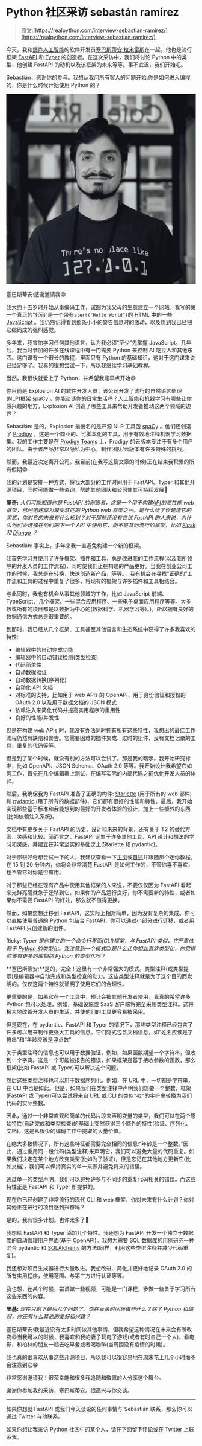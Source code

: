 # Python 社区采访 sebastán ramírez

> 原文:[https://realpython.com/interview-sebastian-ramirez/](https://realpython.com/interview-sebastian-ramirez/)

今天，我和[爆炸人工智能](https://explosion.ai/)的软件开发员[塞巴斯蒂安·拉米雷斯](https://tiangolo.com/)在一起。他也是流行框架 [FastAPI](https://fastapi.tiangolo.com/) 和 [Typer](https://typer.tiangolo.com/) 的创造者。在这次采访中，我们将讨论 Python 中的类型、他创建 FastAPI 的动机以及该框架的未来等等。事不宜迟，我们开始吧。

Sebastián，感谢你的参与。我想从我问所有客人的问题开始:你是如何进入编程的，你是什么时候开始使用 Python 的？

![Sebastián Ramírez Profile Picture](img/5c3565e594a01dbb3ea1269fea10d282.png)

塞巴斯蒂安:感谢邀请我😁

我大约十五岁时开始从事编码工作，试图为我父母的生意建立一个网站。我写的第一个真正的“代码”是一个带有`alert("Hello World")`的 HTML 中的一些 [JavaScript](https://realpython.com/python-vs-javascript/) 。我仍然记得看到那条小小的警告信息时的激动，以及想到我已经把它编码成的强烈感觉。

多年来，我害怕学习任何其他语言，认为我必须“至少”先掌握 JavaScript。几年后，我当时参加的许多在线课程中有一门需要 Python 来控制 AI 吃豆人和其他东西。这门课有一个很长的教程，里面只有 Python 的基础知识，这对于这门课来说已经足够了。我真的很想尝试一下，所以我继续学习基础教程。

当然，我很快就爱上了 Python，并希望我能早点开始😅

你目前是 Explosion AI 的软件开发人员，该公司开发了流行的自然语言处理(NLP)框架 [spaCy](https://realpython.com/natural-language-processing-spacy-python/) 。你能谈谈你的日常生活吗？人工智能和[机器学习](https://realpython.com/learning-paths/machine-learning-python/)有哪些让你感兴趣的地方，Explosion AI 创造了哪些工具来帮助开发者推动这两个领域的边界？

Sebastián: 是的，Explosion 最出名的是开源 NLP 工具包 [spaCy](https://spacy.io/) 。他们还创造了 [Prodigy](https://prodi.gy/) ，这是一个商业的、可脚本化的工具，用于有效地注释机器学习数据集。我的工作主要是在 [Prodigy Teams](https://prodi.gy/docs/faq#teams) 上，Prodigy 的云版本专注于有多个用户的团队。由于该产品非常以隐私为中心，制作团队/云版本有许多特殊的挑战。

然而，我最近决定离开公司。我目前(在我写这篇文章的时候)正在结束我积累的所有假期😁

我的计划是安排一种方式，将我大部分的工作时间用于 FastAPI、Typer 和其他开源项目，同时可能做一些咨询，帮助其他团队和公司使其可持续发展🚀

**里奇:** *人们可能知道你是 FastAPI 的创造者，这是一个用于构建[API](https://realpython.com/python-api/)的高性能 web 框架，已经迅速成为最受欢迎的 Python web 框架之一。是什么给了你建造它的灵感，你对它的未来有什么规划？对于那些还没有尝试 FastAPI 的人来说，为什么他们会选择在他们的下一个 API 中使用它，而不是其他流行的框架，比如 [Flask](https://realpython.com/learning-paths/flask-by-example/) 和 [Django](https://realpython.com/learning-paths/django-web-development/) ？*

Sebastián: 事实上，多年来我一直避免构建一个新的框架。

我首先学习并使用了许多框架、插件和工具，总是改进我的工作流程(以及我所领导的开发人员的工作流程)，同时使我们正在构建的产品更好。当我在创业公司工作的时候，我总是在转换，快速创造新产品，等等。，我有机会在寻找“正确的”工作流和工具的过程中重复了很多，将现有的框架与许多插件和工具相结合。

与此同时，我也有机会从事其他领域的工作，比如 JavaScript 前端、TypeScript、几个框架、一些混合应用程序、一些电子桌面应用程序等等。大多数或所有的项目都是以数据为中心的(数据科学、机器学习等)。)，所以拥有良好的数据通信方式总是很重要的。

到那时，我已经从几个框架、工具甚至其他语言和生态系统中获得了许多我喜欢的特性:

*   编辑器中的自动完成功能
*   编辑器中的自动错误检测(类型检查)
*   代码简单性
*   自动数据验证
*   自动数据转换(序列化)
*   自动化 API 文档
*   对标准的支持，比如用于 web APIs 的 OpenAPI、用于身份验证和授权的 OAuth 2.0 以及用于数据文档的 JSON 模式
*   依赖注入来简化代码并提高实用程序的重用性
*   良好的性能/并发性

但是在构建 web APIs 时，我没有办法同时拥有所有这些特性，我想出的最佳工作流程仍然有缺陷和警告。它需要困难的插件集成、过时的组件、没有文档记录的工具、重复的代码等等。

但是到了某个时候，就没有别的方法可以尝试了。那是我的暗示。我开始研究标准，比如 OpenAPI、JSON Schema、OAuth 2.0 等等。我开始设计我希望它如何工作，首先在几个编辑器上测试，在编写实际的内部代码之前优化开发人员的体验。

然后，我确保我为 FastAPI 准备了正确的构件: [Starlette](https://www.starlette.io/) (用于所有的 web 部件)和 [pydantic](https://pydantic-docs.helpmanual.io/) (用于所有的数据部件)，它们都有很好的性能和特性。最后，我开始实现那些基于标准和我能想到的最好的开发者体验的设计，加上一些额外的东西(比如依赖注入系统)。

文档中有更多关于 FastAPI 的历史、设计和未来的背景，还有关于 T2 的替代方案、灵感和比较。简而言之，FastAPI 诞生于许多其他工具、API 设计和想法的学习和灵感，并建立在非常坚实的基础之上(Starlette 和 pydantic)。

对于那些好奇想尝试一下的人，我建议查看一下[主页](https://fastapi.tiangolo.com/)或[自述](https://github.com/tiangolo/fastapi/blob/master/README.md)并跟随那个迷你教程。在 15 到 20 分钟内，你将会非常清楚 FastAPI 是如何工作的，不管你喜不喜欢，也不管它对你是否有用。

对于那些已经在现有产品中使用其他框架的人来说，不要仅仅因为 FastAPI 看起来光鲜亮丽就急于迁移到它。如果你的产品运行良好，你不需要新的特性，或者如果你不需要 FastAPI 的好处，那么就不值得更换。

然而，如果您想迁移到 FastAPI，这实际上相对简单，因为没有复杂的集成。你可以直接使用普通的 Python 包结合 FastAPI，你可以通过小部分进行迁移，或者用 FastAPI 只创建新的组件。

Ricky: *Typer 是你建立的一个命令行界面(CLI)框架，与 FastAPI 类似，它严重依赖于 [Python 的类型化](https://realpython.com/python-type-checking/)。我注意到一个模式*😉*是什么让你如此喜欢类型化，你觉得应该有更多的库拥抱 Python 的类型化吗？*

**塞巴斯蒂安:**是的，完全！这里有一个非常强大的模式。类型注释(或类型提示)是编辑器中自动完成和类型检查的动力。这些类型注释就是为了这个目的而发明的。仅仅这两个特性就证明了使用它们的合理性。

更重要的是，如果它在一个工具中，预计会被其他开发者使用，我真的希望许多 Python 包可以处理，例如，基础设施或 SaaS 客户端将完全采用类型注释。这将极大地改善开发人员的生活，并使他们的工具更容易被采用。

但是现在，在 pydantic、FastAPI 和 Typer 的情况下，那些类型注释已经包含了许多可以用来制作更强大工具的信息。它们隐式包含文档信息，如“姓名应该是字符串”和“年龄应该是浮点数”

关于类型注释的信息也可以用于数据验证，例如，如果函数期望一个字符串，但收到一个字典。这是一个可能被报告的错误，如果框架是基于接收参数的函数，那么框架(比如 FastAPI 或 Typer)可以解决这个问题。

然后这些类型注释也可以用于数据序列化。例如，在 URL 中，一切都是字符串，在 CLI 中也是如此。但是，如果我们在类型注释中声明我们想要一个整数，框架(FastAPI 或 Typer)可以尝试将来自 URL 或 CLI 的类似`"42"`的字符串转换为我们代码的实际整数。

因此，通过一个非常直观和简单的代码片段来声明变量的类型，我们可以在两个原始特性(自动完成和类型检查)的基础上突然获得三个额外的特性(验证、序列化、文档)。这是从很少的编码工作中提取的大量价值。

在绝大多数情况下，所有这些特征都需要完全相同的信息:“年龄是一个整数。”因此，通过重用同一段代码(类型注释)来声明它，我们可以避免大量的代码重复。如果我们决定在某个地方改变类型(比如为了验证)，但是忘记在其他地方更新它(比如文档)，我们可以保持真实的单一来源并避免将来的错误。

通过单一的类型声明，我们可以避免许多与不同步的重复代码相关的错误。而这些特性正是 FastAPI 和 Typer 所提供的。

现在你已经创建了非常流行的现代 CLI 和 web 框架，你对未来有什么计划？你对其他正在进行的项目感到兴奋吗？

是的，我有很多计划。也许太多了😬

我想给 FastAPI 和 Typer 添加几个特性。我还想为 FastAPI 开发一个独立于数据库的自动管理用户界面(基于 OpenAPI)。我想为需要 SQL 数据库的用例研究一种混合 pydantic 和 [SQLAlchemy](https://realpython.com/python-sqlite-sqlalchemy/) 的方法(同样，利用这些类型注释并减少代码重复)。

我还想对项目生成器进行大量改进。我想改进、简化并更好地记录 OAuth 2.0 的所有实用程序，使用范围、与第三方进行认证等等。

我也想，在某个时候，尝试做一些视频，可能是一门课程，多做一些关于学习所有这些东西的内容。

**里基:** *现在只剩下最后几个问题了。你在业余时间还做些什么？除了 Python 和编程，你还有什么其他的爱好和兴趣？*

塞巴斯蒂安:我最近没有太多时间做其他事情，但我希望这种情况在未来会有所改变😅当我可以的时候，我喜欢和我的妻子玩电子游戏(或者有时自己一个人)，看电影，和柏林的朋友一起去吃早餐或者喝咖啡(当周围没有疫情的时候)。

我也真的很喜欢从事这些开源项目，所以我可以很容易地在周末花上几个小时而不会注意到它😁

非常感谢邀请我！很荣幸能和很多我追随和敬佩的人分享这个舞台。

谢谢你参加我的采访，塞巴斯蒂安。很高兴与你交谈。

* * *

如果你想就 FastAPI 或我们今天谈论的任何事情与 Sebastián 联系，那么你可以通过 Twitter 与他联系。

如果你想让我采访 Python 社区中的某个人，请在下面留下评论或在 Twitter 上联系我。